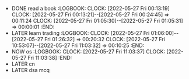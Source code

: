 - DONE read a book
  :LOGBOOK:
  CLOCK: [2022-05-27 Fri 00:13:19]
  CLOCK: [2022-05-27 Fri 00:13:21]--[2022-05-27 Fri 00:24:45] =>  00:11:24
  CLOCK: [2022-05-27 Fri 01:05:30]--[2022-05-27 Fri 01:05:31] =>  00:00:01
  :END:
- LATER learn trading
  :LOGBOOK:
  CLOCK: [2022-05-27 Fri 01:06:00]--[2022-05-27 Fri 01:26:32] =>  00:20:32
  CLOCK: [2022-05-27 Fri 10:53:07]--[2022-05-27 Fri 11:03:32] =>  00:10:25
  :END:
- NOW os
  :LOGBOOK:
  CLOCK: [2022-05-27 Fri 11:03:37]
  CLOCK: [2022-05-27 Fri 11:03:38]
  :END:
- LATER cn
- LATER dsa mcq